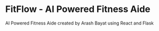 # FitFlow - AI Powered Fitness Aide

AI Powered Fitness Aide created by Arash Bayat using React and Flask
